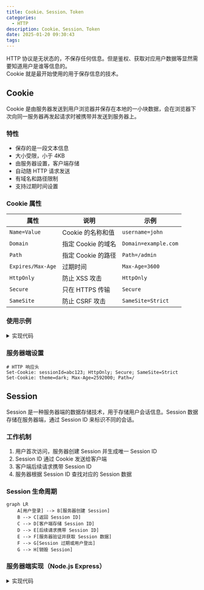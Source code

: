 ```yaml
---
title: Cookie、Session、Token
categories:
  - HTTP
description: Cookie、Session、Token
date: 2025-01-20 09:30:43
tags:
---
```


HTTP 协议是无状态的，不保存任何信息。但是鉴权、获取对应用户数据等显然需要知道用户是谁等信息的。  
Cookie 就是最开始使用的用于保存信息的技术。

## Cookie

Cookie 是由服务器发送到用户浏览器并保存在本地的一小块数据，会在浏览器下次向同一服务器再发起请求时被携带并发送到服务器上。

### 特性

- 保存的是一段文本信息
- 大小受限，小于 4KB
- 由服务器设置，客户端存储
- 自动随 HTTP 请求发送
- 有域名和路径限制
- 支持过期时间设置

### Cookie 属性

| 属性              | 说明               | 示例                 |
| ----------------- | ------------------ | -------------------- |
| `Name=Value`      | Cookie 的名称和值  | `username=john`      |
| `Domain`          | 指定 Cookie 的域名 | `Domain=example.com` |
| `Path`            | 指定 Cookie 的路径 | `Path=/admin`        |
| `Expires/Max-Age` | 过期时间           | `Max-Age=3600`       |
| `HttpOnly`        | 防止 XSS 攻击      | `HttpOnly`           |
| `Secure`          | 只在 HTTPS 传输    | `Secure`             |
| `SameSite`        | 防止 CSRF 攻击     | `SameSite=Strict`    |

### 使用示例

<details>

<summary>实现代码</summary>

```javascript
// 设置 Cookie
document.cookie = "username=john; Max-Age=3600; Path=/; HttpOnly; Secure";

// 读取 Cookie
function getCookie(name) {
  const cookies = document.cookie.split(";");
  for (let cookie of cookies) {
    const [key, value] = cookie.trim().split("=");
    if (key === name) return value;
  }
  return null;
}

// 删除 Cookie
document.cookie = "username=; expires=Thu, 01 Jan 1970 00:00:00 GMT; path=/";
```

</details>

### 服务器端设置

```http
# HTTP 响应头
Set-Cookie: sessionId=abc123; HttpOnly; Secure; SameSite=Strict
Set-Cookie: theme=dark; Max-Age=2592000; Path=/
```

## Session

Session 是一种服务器端的数据存储技术，用于存储用户会话信息。Session 数据存储在服务器端，通过 Session ID 来标识不同的会话。

### 工作机制

1. 用户首次访问，服务器创建 Session 并生成唯一 Session ID
2. Session ID 通过 Cookie 发送给客户端
3. 客户端后续请求携带 Session ID
4. 服务器根据 Session ID 查找对应的 Session 数据

### Session 生命周期

```mermaid
graph LR
    A[用户登录] --> B[服务器创建 Session]
    B --> C[返回 Session ID]
    C --> D[客户端存储 Session ID]
    D --> E[后续请求携带 Session ID]
    E --> F[服务器验证并获取 Session 数据]
    F --> G[Session 过期或用户登出]
    G --> H[销毁 Session]
```

### 服务器端实现（Node.js Express）

<details>

<summary>实现代码</summary>

```javascript
const session = require("express-session");

app.use(
  session({
    secret: "your-secret-key",
    resave: false,
    saveUninitialized: false,
    cookie: {
      secure: false, // HTTPS 环境设为 true
      httpOnly: true,
      maxAge: 1000 * 60 * 30, // 30 分钟
    },
  })
);

// 设置 Session
app.post("/login", (req, res) => {
  req.session.userId = user.id;
  req.session.username = user.username;
  res.json({ success: true });
});

// 获取 Session
app.get("/profile", (req, res) => {
  if (req.session.userId) {
    res.json({ userId: req.session.userId });
  } else {
    res.status(401).json({ error: "Not authenticated" });
  }
});

// 销毁 Session
app.post("/logout", (req, res) => {
  req.session.destroy((err) => {
    if (err) {
      res.status(500).json({ error: "Could not log out" });
    } else {
      res.json({ success: true });
    }
  });
});
```

## Token

Token 是一种无状态的认证机制，通常是一个加密的字符串，包含了用户信息和过期时间等数据。

### JWT (JSON Web Token)

JWT 是目前最流行的 Token 实现方式，由三部分组成：

1. **Header**：包含算法和令牌类型
2. **Payload**：包含声明（用户信息）
3. **Signature**：用于验证令牌的签名

```
eyJhbGciOiJIUzI1NiIsInR5cCI6IkpXVCJ9.eyJzdWIiOiIxMjM0NTY3ODkwIiwibmFtZSI6IkpvaG4gRG9lIiwiaWF0IjoxNTE2MjM5MDIyfQ.SflKxwRJSMeKKF2QT4fwpMeJf36POk6yJV_adQssw5c
```

### Token 使用流程

```mermaid
sequenceDiagram
    participant C as 客户端
    participant S as 服务器

    C->>S: 1. 登录请求 (用户名/密码)
    S->>S: 2. 验证用户信息
    S->>C: 3. 返回 JWT Token
    C->>C: 4. 存储 Token
    C->>S: 5. 请求时携带 Token (Authorization Header)
    S->>S: 6. 验证 Token
    S->>C: 7. 返回数据
```

### 实现示例

#### 服务器端生成和验证 Token

<details>

<summary>code</summary>

```javascript
const jwt = require("jsonwebtoken");
const SECRET_KEY = "your-secret-key";

// 生成 Token
function generateToken(user) {
  const payload = {
    userId: user.id,
    username: user.username,
    exp: Math.floor(Date.now() / 1000) + 60 * 60, // 1小时过期
  };
  return jwt.sign(payload, SECRET_KEY);
}

// 验证 Token 中间件
function verifyToken(req, res, next) {
  const token = req.headers["authorization"]?.split(" ")[1]; // Bearer token

  if (!token) {
    return res.status(401).json({ error: "No token provided" });
  }

  try {
    const decoded = jwt.verify(token, SECRET_KEY);
    req.user = decoded;
    next();
  } catch (error) {
    return res.status(401).json({ error: "Invalid token" });
  }
}

// 登录接口
app.post("/login", async (req, res) => {
  // 验证用户信息...
  const token = generateToken(user);
  res.json({ token, user: { id: user.id, username: user.username } });
});

// 受保护的路由
app.get("/protected", verifyToken, (req, res) => {
  res.json({ message: "This is protected data", user: req.user });
});
```

</details>



#### 客户端使用 Token

<details>

<summary>code</summary>

```javascript
// 登录并获取 Token
async function login(username, password) {
  const response = await fetch("/login", {
    method: "POST",
    headers: { "Content-Type": "application/json" },
    body: JSON.stringify({ username, password }),
  });

  const data = await response.json();
  if (data.token) {
    localStorage.setItem("token", data.token);
  }
  return data;
}

// 携带 Token 的请求
async function fetchProtectedData() {
  const token = localStorage.getItem("token");

  const response = await fetch("/protected", {
    headers: {
      Authorization: `Bearer ${token}`,
    },
  });

  return response.json();
}

// 登出（清除 Token）
function logout() {
  localStorage.removeItem("token");
}
```

</details>



## 对比

| 对比项         | Cookie           | Session                      | Token                                        |
| -------------- | ---------------- | ---------------------------- | -------------------------------------------- |
| **存储位置**   | 客户端（浏览器） | 服务器端                     | 客户端（通常在 localStorage/sessionStorage） |
| **存储大小**   | 4KB 限制         | 服务器内存/磁盘限制          | 无严格限制                                   |
| **安全性**     | 较低，可被篡改   | 较高，服务器端控制           | 中等，可加密但在客户端                       |
| **跨域支持**   | 受同源策略限制   | 受同源策略限制               | 支持跨域                                     |
| **服务器负载** | 无               | 有（存储会话数据）           | 无（无状态）                                 |
| **扩展性**     | 好               | 差（服务器集群需要会话同步） | 好（无状态）                                 |
| **过期控制**   | 支持             | 支持                         | 支持                                         |
